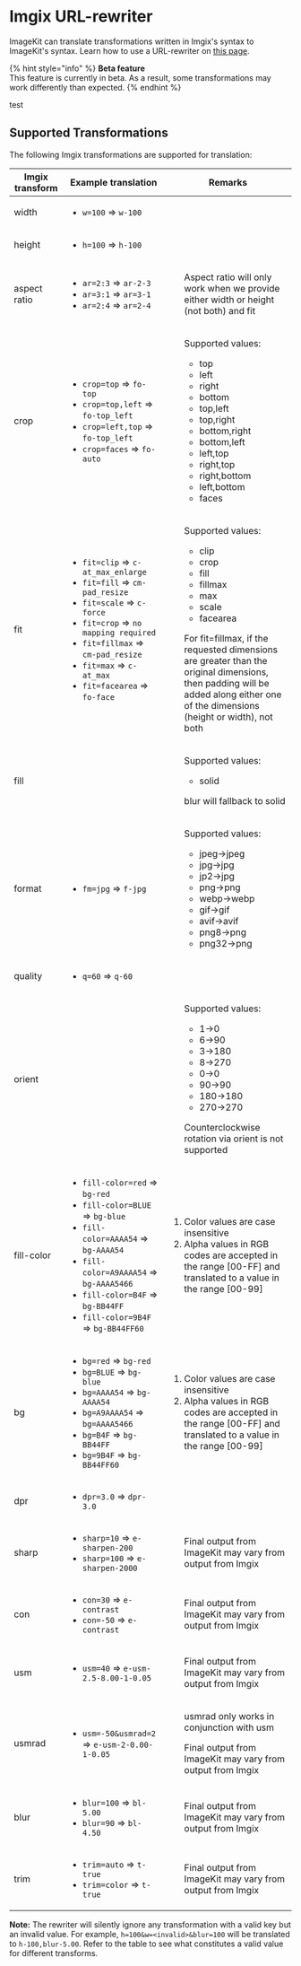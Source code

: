 # Imgix URL-rewriter

ImageKit can translate transformations written in Imgix's syntax to ImageKit's syntax. Learn how to use a URL-rewriter on [this page](/features/url-rewriters).

{% hint style="info" %}
**Beta feature**\
This feature is currently in beta. As a result, some transformations may work differently than expected.
{% endhint %}

test


## Supported Transformations

The following Imgix transformations are supported for translation:

| Imgix transform | Example translation | Remarks |
| - | - | - |
| <p>width</p> | <ul> <li> `w=100` => `w-100`</li> </ul> |  |
| <p>height</p> | <ul> <li>`h=100` => `h-100`</li> </ul> |  |
| <p>aspect ratio</p> | <ul> <li>`ar=2:3` => `ar-2-3`</li><li>`ar=3:1` => `ar=3-1`</li><li>`ar=2:4` => `ar=2-4`</li> </ul> | <ul>Aspect ratio will only work when we provide either width or height (not both) and fit</ul> |
| <p>crop</p> | <ul> <li>`crop=top` => `fo-top`</li><li>`crop=top,left` => `fo-top_left`</li><li>`crop=left,top` => `fo-top_left`</li><li>`crop=faces` => `fo-auto`</li> </ul> | <ul>Supported values: <ul><li>top</li><li>left</li><li>right</li><li>bottom</li><li>top,left</li><li>top,right</li><li>bottom,right</li><li>bottom,left</li><li>left,top</li><li>right,top</li><li>right,bottom</li><li>left,bottom</li><li>faces</li></ul></ul> |
| <p>fit</p> | <ul> <li>`fit=clip` => `c-at_max_enlarge`</li><li>`fit=fill` => `cm-pad_resize`</li><li>`fit=scale` => `c-force`</li><li>`fit=crop` => `no mapping required`</li> <li>`fit=fillmax` => `cm-pad_resize`</li><li>`fit=max` => `c-at_max`</li><li>`fit=facearea` => `fo-face`</li> </ul> | <ul>Supported values: <ul><li>clip</li><li>crop</li><li>fill</li><li>fillmax</li><li>max</li><li>scale</li><li>facearea</li></ul></ul><ul>For fit=fillmax, if the requested dimensions are greater than the original dimensions, then padding will be added along either one of the dimensions (height or width), not both </ul> |
 | <p>fill</p> | |<ul>Supported values: <ul><li>solid</li></ul></ul><ul>blur will fallback to solid</ul>|
| <p>format</p> | <ul> <li>`fm=jpg` => `f-jpg`</li> </ul> | <ul>Supported values: <ul><li>jpeg->jpeg</li><li>jpg->jpg</li><li>jp2->jpg</li><li>png->png</li><li>webp->webp</li><li>gif->gif</li><li>avif->avif</li><li>png8->png</li><li>png32->png</li></ul></ul> |
| <p>quality</p> | <ul> <li>`q=60` => `q-60`</li> </ul> |  |
| <p>orient</p> | | <ul>Supported values: <ul><li>1->0</li><li>6->90</li><li>3->180</li><li>8->270</li><li>0->0</li><li>90->90</li><li>180->180</li><li>270->270</li></ul></ul><ul>Counterclockwise rotation via orient is not supported</ul> |
| <p>fill-color</p> | <ul> <li>`fill-color=red` => `bg-red`</li><li>`fill-color=BLUE` => `bg-blue`</li><li>`fill-color=AAAA54` => `bg-AAAA54`</li><li>`fill-color=A9AAAA54` => `bg-AAAA5466`</li><li>`fill-color=B4F` => `bg-BB44FF`</li><li>`fill-color=9B4F` => `bg-BB44FF60`</li> </ul> | <ol><li>Color values are case insensitive</li><li>Alpha values in RGB codes are accepted in the range [00-FF] and translated to a value in the range [00-99]</li></ol> |
| <p>bg</p> | <ul> <li>`bg=red` => `bg-red`</li><li>`bg=BLUE` => `bg-blue`</li><li>`bg=AAAA54` => `bg-AAAA54`</li><li>`bg=A9AAAA54` => `bg=AAAA5466`</li><li>`bg=B4F` => `bg-BB44FF`</li><li>`bg=9B4F` => `bg-BB44FF60`</li> </ul> | <ol><li>Color values are case insensitive</li><li>Alpha values in RGB codes are accepted in the range [00-FF] and translated to a value in the range [00-99]</li></ol> |
| <p>dpr</p> | <ul> <li>`dpr=3.0` => `dpr-3.0`</li> </ul> |  |
| <p>sharp</p> | <ul> <li>`sharp=10` => `e-sharpen-200`</li><li>`sharp=100` => `e-sharpen-2000`</li></ul> | <ul>Final output from ImageKit may vary from output from Imgix</ul> |
| <p>con</p> | <ul> <li>`con=30` => `e-contrast`</li><li>`con=-50` => `e-contrast`</li></ul> | <ul>Final output from ImageKit may vary from output from Imgix</ul> |
| <p>usm</p> | <ul> <li>`usm=40` => `e-usm-2.5-8.00-1-0.05`</li></ul> | <ul>Final output from ImageKit may vary from output from Imgix</ul> |
| <p>usmrad</p> | <ul> <li>`usm=-50&usmrad=2` => `e-usm-2-0.00-1-0.05`</li></ul> | <ul>usmrad only works in conjunction with usm</ul><ul>Final output from ImageKit may vary from output from Imgix</ul> |
| <p>blur</p> | <ul> <li>`blur=100` => `bl-5.00`</li><li>`blur=90` => `bl-4.50`</li></ul> | <ul>Final output from ImageKit may vary from output from Imgix</ul> |
| <p>trim</p> | <ul> <li>`trim=auto` => `t-true`</li><li>`trim=color` => `t-true`</li></ul> | <ul>Final output from ImageKit may vary from output from Imgix</ul> |



**Note:** The rewriter will silently ignore any transformation with a valid key but an invalid value. For example, `h=100&w=<invalid>&blur=100`  will be translated to `h-100,blur-5.00`. Refer to the table to see what constitutes a valid value for different transforms.
